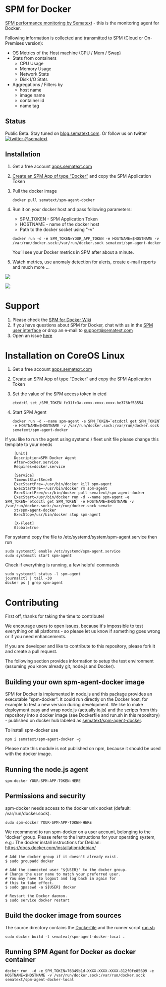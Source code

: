 # SPM for Docker

[SPM performance monitoring by Sematext](http://sematext.com/spm/integrations/docker-monitoring.html) - this is the  monitoring agent for Docker.

Following information is collected and transmitted to SPM (Cloud or On-Premises version):

- OS Metrics of the Host machine (CPU / Mem / Swap) 
- Stats from containers
	- CPU Usage
	- Memory Usage
	- Network Stats
	- Disk I/O Stats
- Aggregations / Filters by 
  - host name
  - image name
  - container id
  - name tag 


## Status

Public Beta. Stay tuned on [blog.sematext.com](http://blog.sematext.com).
Or follow us on twitter [![twitter](http://i.imgur.com/wWzX9uB.png) @sematext  ](https://twitter.com/sematext/) 


## Installation 

1. Get a free account [apps.sematext.com](https://apps.sematext.com/users-web/register.do)  
2. [Create an SPM App of type “Docker”](https://apps.sematext.com/spm-reports/registerApplication.do) and copy the SPM Application Token  
3. Pull the docker image
	```
	docker pull sematext/spm-agent-docker
	```

4. Run it on your docker host and pass following parameters: 
	- SPM_TOKEN - SPM Application Token
	- HOSTNAME - name of the docker host
	- Path to the docker socket using "-v"

	```
	docker run -d -e SPM_TOKEN=YOUR_APP_TOKEN -e HOSTNAME=$HOSTNAME -v /var/run/docker.sock:/var/run/docker.sock sematext/spm-agent-docker
	```
	You’ll see your Docker metrics in SPM after about a minute.
	
5. Watch metrics, use anomaly detection for alerts, create e-mail reports and much more ...

![](https://sematext.files.wordpress.com/2015/06/docker-overview-2.png)

![](https://sematext.files.wordpress.com/2015/06/docker-network-metrics.png)

# Support

1. Please check the [SPM for Docker Wiki](https://sematext.atlassian.net/wiki/display/PUBSPM/SPM+for+Docker)
2. If you have questions about SPM for Docker, chat with us in the [SPM user interface](https://apps.sematext.com/users-web/login.do) or drop an e-mail to support@sematext.com
3. Open an issue [here](https://github.com/sematext/spm-agent-docker/issues) 


# Installation on CoreOS Linux

1. Get a free account [apps.sematext.com](https://apps.sematext.com/users-web/register.do)  
2. [Create an SPM App of type “Docker”](https://apps.sematext.com/spm-reports/registerApplication.do) and copy the SPM Application Token
3. Set the value of the SPM access token in etcd

	```
	etcdctl set /SPM_TOKEN fe31fc3a-xxxx-xxxx-xxxx-be376bf58554
	```
	
4. Start SPM Agent 

	```
	docker run -d --name spm-agent -e SPM_TOKEN=`etcdctl get SPM_TOKEN` -e HOSTNAME=$HOSTNAME -v /var/run/docker.sock:/var/run/docker.sock sematext/spm-agent-docker
	```

If you like to run the agent using systemd / fleet unit file please change this template to your needs
	
```
	[Unit]
	Description=SPM Docker Agent
	After=docker.service
	Requires=docker.service
	
	[Service]
	TimeoutStartSec=0
	ExecStartPre=-/usr/bin/docker kill spm-agent
	ExecStartPre=-/usr/bin/docker rm spm-agent
	ExecStartPre=/usr/bin/docker pull sematext/spm-agent-docker
	ExecStart=/usr/bin/docker run -d --name spm-agent -e SPM_TOKEN=`etcdctl get SPM_TOKEN` -e HOSTNAME=$HOSTNAME -v /var/run/docker.sock:/var/run/docker.sock semate
	xt/spm-agent-docker
	ExecStop=/usr/bin/docker stop spm-agent
	
	[X-Fleet]
	Global=true
```

For systemd copy the file to /etc/systemd/system/spm-agent.service then run 
```
sudo systemctl enable /etc/systemd/spm-agent.service
sudo systemctl start spm-agent
```

Check if everything is running, a few helpful commands
```
sudo systemctl status -l spm-agent
journalctl | tail -30
docker ps | grep spm-agent
```


# Contributing

First off, thanks for taking the time to contribute! 

We encourage users to open issues, because it's impossible to test everything on all platforms - so please let us know if something goes wrong or if you need enhancements. 

If you are developer and like to contribute to this repository, please fork it and create a pull request. 

The following section provides information to setup the test environment (assuming you know already git, node.js and Docker).

## Building your own spm-agent-docker image 

SPM for Docker is implemented in node.js and this package provides an executable "spm-docker".
It could run directly on the Docker host, for example to test a new version during development. 
We like to make deployment easy and wrap node.js (actually io.js) and the scripts from this repository into a docker image (see Dockerfile and run.sh in this repository) - published on docker hub labeled as [sematext/spm-agent-docker](https://registry.hub.docker.com/u/sematext/spm-agent-docker/).

To install spm-docker use
```
npm i sematext/spm-agent-docker -g 
```
Please note this module is not published on npm, because it should be used with the docker image. 

## Running the node.js agent 

```
spm-docker YOUR-SPM-APP-TOKEN-HERE
```

## Permissions and security

spm-docker needs access to the docker unix socket (default: /var/run/docker.sock).

```
sudo spm-docker YOUR-SPM-APP-TOKEN-HERE
```

We recommend to run spm-docker on a user account, belonging to the 'docker' group. 
Please refer to the instructions for your operating system, e.g.:
The docker install instructions for Debian: https://docs.docker.com/installation/debian/

```
# Add the docker group if it doesn't already exist.
$ sudo groupadd docker

# Add the connected user "${USER}" to the docker group.
# Change the user name to match your preferred user.
# You may have to logout and log back in again for
# this to take effect.
$ sudo gpasswd -a ${USER} docker

# Restart the Docker daemon.
$ sudo service docker restart
```

## Build the docker image from sources

The source directory contains the [Dockerfile](https://github.com/sematext/spm-agent-docker/blob/master/Dockerfile) and the runner script [run.sh](https://github.com/sematext/spm-agent-docker/blob/master/run.sh)

```
sudo docker build -t sematext/spm-agent-docker-local .
```

## Running SPM Agent for Docker as docker container

```
docker run  -d -e SPM_TOKEN=76349b1d-XXXX-XXXX-XXXX-812f0fe85699 -e HOSTNAME=$HOSTNAME -v /var/run/docker.sock:/var/run/docker.sock sematext/spm-agent-docker-local
```


